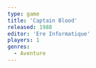 ```yaml
---
type: game
title: 'Captain Blood'
released: 1988
editor: 'Ere Informatique'
players: 1
genres:
  - Aventure
---
```

